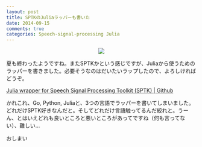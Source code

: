 ```yaml
---
layout: post
title: SPTKのJuliaラッパーも書いた
date: 2014-09-15
comments: true
categories: Speech-signal-processing Julia
---
```



<div align="center"><img src="/images/IMG_0960.JPG "sea"" class="image"></div>

夏も終わったようですね。またSPTKかという感じですが、Juliaから使うためのラッパーを書きました。必要そうなのはだいたいラップしたので、よろしければどうぞ。

[Julia wrapper for Speech Signal Processing Toolkit (SPTK) | Github](https://github.com/r9y9/SPTK.jl)

かれこれ、Go, Python, Juliaと、3つの言語でラッパーを書いてしまいました。どれだけSPTK好きなんだと。そしてどれだけ言語触ってるんだ絞れと。うーん、とはいえどれも良いところと悪いところがあってですね（何も言ってない）、難しい…

おしまい
